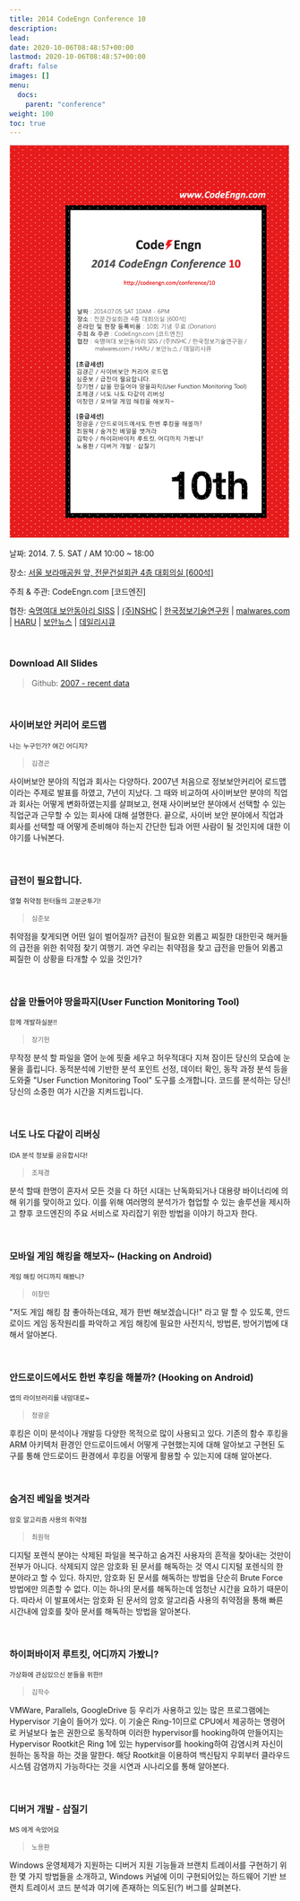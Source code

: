 ```yaml
---
title: 2014 CodeEngn Conference 10
description: 
lead: 
date: 2020-10-06T08:48:57+00:00
lastmod: 2020-10-06T08:48:57+00:00
draft: false
images: []
menu:
  docs:
    parent: "conference"
weight: 100
toc: true
---
```


<img class="img-fluid lazyload blur-up border-0" data-sizes=auto src=codeengn_conference_10_poster.png alt=Rectangle>
<br />

날짜: 2014. 7. 5. SAT / AM 10:00 ~ 18:00 

장소: <a href='https://map.naver.com/local/siteview.nhn?code=19039533' target='_blank'>서울 보라매공원 앞, 전문건설회관 4층 대회의실 [600석]</a>

주최 & 주관: CodeEngn.com [코드엔진] &nbsp;

협찬: <a href='http://siss.sookmyung.ac.kr' target='_blank'>숙명여대 보안동아리 SISS</a> | <a href='https://www.nshc.net' target='_blank'>(주)NSHC</a> | <a href='https://kitri.re.kr' target='_blank'>한국정보기술연구원</a> | <a href='https://www.malwares.com' target='_blank'>malwares.com</a> | <a href='http://h4ru.com' target='_blank'>HARU</a> | <a href='https://www.boannews.com' target='_blank'>보안뉴스</a> | <a href='https://www.dailysecu.com' target='_blank'>데일리시큐</a>

<br />

### Download All Slides

> Github: <a href='https://github.com/codeengn/codeengn-conference' target='_blank'>2007 - recent data</a>

<br />


### 사이버보안 커리어 로드맵

<small>나는 누구인가? 여긴 어디지?</small>

> <small>김경곤</small>


사이버보안 분야의 직업과 회사는 다양하다. 2007년 처음으로 정보보안커리어 로드맵이라는 주제로 발표를 하였고, 7년이 지났다. 그 때와 비교하여 사이버보안 분야의 직업과 회사는 어떻게 변화하였는지를 살펴보고, 현재 사이버보안 분야에서 선택할 수 있는 직업군과 근무할 수 있는 회사에 대해 설명한다. 끝으로, 사이버 보안 분야에서 직업과 회사를 선택할 때 어떻게 준비해야 하는지 간단한 팁과 어떤 사람이 될 것인지에 대한 이야기를 나눠본다.


<br />

### 급전이 필요합니다.

<small>열혈 취약점 헌터들의 고분군투기!</small>

> <small>심준보</small>


취약점을 찾게되면 어떤 일이 벌어질까? 급전이 필요한 외롭고 찌질한 대한민국 해커들의 급전을 위한 취약점 찾기 여행기. 과연 우리는 취약점을 찾고 급전을 만들어 외롭고 찌질한 이 상황을 타개할 수 있을 것인가?


<br />

### 삽을 만들어야 땅을파지(User Function Monitoring Tool)

<small>함께 개발하실분!!</small>

> <small>장기헌</small>


무작정 분석 할 파일을 열어 눈에 핏줄 세우고 허우적대다 지쳐 잠이든 당신의 모습에 눈물을 흘립니다. 동적분석에 기반한 분석 포인트 선정, 데이터 확인, 동작 과정 분석 등을 도와줄 "User Function Monitoring Tool" 도구를 소개합니다. 코드를 분석하는 당신! 당신의 소중한 여가 시간을 지켜드립니다.


<br />

### 너도 나도 다같이 리버싱

<small>IDA 분석 정보를 공유합시다!</small>

> <small>조제경</small>


분석 할때 한명이 혼자서 모든 것을 다 하던 시대는 난독화되거나 대용량 바이너리에 의해 위기를 맞이하고 있다. 이를 위해 여러명의 분석가가 협업할 수 있는 솔루션을 제시하고 향후 코드엔진의 주요 서비스로 자리잡기 위한 방법을 이야기 하고자 한다.


<br />

### 모바일 게임 해킹을 해보자~ (Hacking on Android)

<small>게임 해킹 어디까지 해봤니?</small>

> <small>이창민</small>


"저도 게임 해킹 참 좋아하는데요, 제가 한번 해보겠습니다!" 라고 말 할 수 있도록, 안드로이드 게임 동작원리를 파악하고 게임 해킹에 필요한 사전지식, 방법론, 방어기법에 대해서 알아본다.


<br />

### 안드로이드에서도 한번 후킹을 해볼까? (Hooking on Android) 

<small>앱의 라이브러리를 내맘대로~</small>

> <small>정광운</small>


후킹은 이미 분석이나 개발등 다양한 목적으로 많이 사용되고 있다. 기존의 함수 후킹을 ARM 아키텍처 환경인 안드로이드에서 어떻게 구현했는지에 대해 알아보고 구현된 도구를 통해 안드로이드 환경에서 후킹을 어떻게 활용할 수 있는지에 대해 알아본다.


<br />

### 숨겨진 베일을 벗겨라

<small>암호 알고리즘 사용의 취약점</small>

> <small>최원혁</small>


디지털 포렌식 분야는 삭제된 파일을 복구하고 숨겨진 사용자의 흔적을 찾아내는 것만이 전부가 아니다. 삭제되지 않은 암호화 된 문서를 해독하는 것 역시 디지털 포렌식의 한 분야라고 할 수 있다. 하지만, 암호화 된 문서를 해독하는 방법을 단순히 Brute Force 방법에만 의존할 수 없다. 이는 하나의 문서를 해독하는데 엄청난 시간을 요하기 때문이다. 따라서 이 발표에서는 암호화 된 문서의 암호 알고리즘 사용의 취약점을 통해 빠른 시간내에 암호를 찾아 문서를 해독하는 방법을 알아본다.


<br />

### 하이퍼바이저 루트킷, 어디까지 가봤니?

<small>가상화에 관심있으신 분들을 위한!!</small>

> <small>김학수</small>


VMWare, Parallels, GoogleDrive 등 우리가 사용하고 있는 많은 프로그램에는 Hypervisor 기술이 들어가 있다. 이 기술은 Ring-1이므로 CPU에서 제공하는 명령어로 커널보다 높은 권한으로 동작하며 이러한 hypervisor를 hooking하여 만들어지는 Hypervisor Rootkit은 Ring 1에 있는 hypervisor를 hooking하여 감염시켜 자신이 원하는 동작을 하는 것을 말한다. 해당 Rootkit을 이용하여 백신탐지 우회부터 클라우드 시스템 감염까지 가능하다는 것을 시연과 시나리오를 통해 알아본다.


<br />

### 디버거 개발 - 삽질기

<small>MS 에게 속았어요</small>

> <small>노용환</small>


Windows 운영체제가 지원하는 디버거 지원 기능들과 브랜치 트레이서를 구현하기 위한 몇 가지 방법들을 소개하고, Windows 커널에 이미 구현되어있는 하드웨어 기반 브랜치 트레이서 코드 분석과 여기에 존재하는 의도된(?) 버그를 살펴본다.
